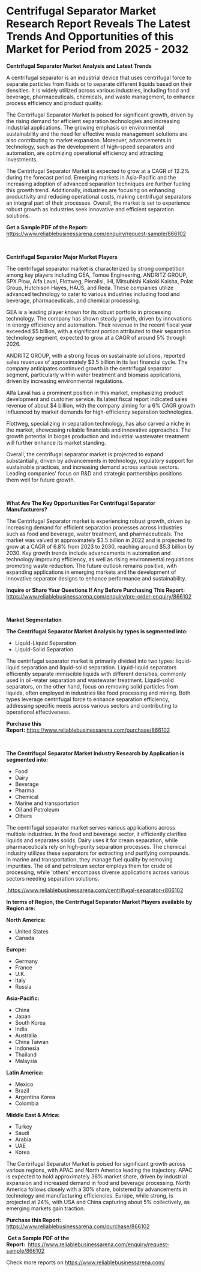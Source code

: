 <p><h1>Centrifugal Separator Market Research Report Reveals The Latest Trends And Opportunities of this Market for Period from 2025 - 2032</h1></p><p><strong>Centrifugal Separator Market Analysis and Latest Trends</strong></p>
<p><p>A centrifugal separator is an industrial device that uses centrifugal force to separate particles from fluids or to separate different liquids based on their densities. It is widely utilized across various industries, including food and beverage, pharmaceuticals, chemicals, and waste management, to enhance process efficiency and product quality.</p><p>The Centrifugal Separator Market is poised for significant growth, driven by the rising demand for efficient separation technologies and increasing industrial applications. The growing emphasis on environmental sustainability and the need for effective waste management solutions are also contributing to market expansion. Moreover, advancements in technology, such as the development of high-speed separators and automation, are optimizing operational efficiency and attracting investments.</p><p>The Centrifugal Separator Market is expected to grow at a CAGR of 12.2% during the forecast period. Emerging markets in Asia-Pacific and the increasing adoption of advanced separation techniques are further fueling this growth trend. Additionally, industries are focusing on enhancing productivity and reducing operational costs, making centrifugal separators an integral part of their processes. Overall, the market is set to experience robust growth as industries seek innovative and efficient separation solutions.</p></p>
<p><strong>Get a Sample PDF of the Report:&nbsp;</strong> <a href="https://www.reliablebusinessarena.com/enquiry/request-sample/866102?utm_campaign=2349&utm_medium=2&utm_source=Github&utm_content=ia&utm_term=21022025&utm_id=centrifugal-separator">https://www.reliablebusinessarena.com/enquiry/request-sample/866102</a></p>
<p>&nbsp;</p>
<p><strong>Centrifugal Separator Major Market Players</strong></p>
<p><p>The centrifugal separator market is characterized by strong competition among key players including GEA, Tomoe Engineering, ANDRITZ GROUP, SPX Plow, Alfa Laval, Flottweg, Pieralisi, IHI, Mitsubishi Kakoki Kaisha, Polat Group, Hutchison Hayes, HAUS, and Reda. These companies utilize advanced technology to cater to various industries including food and beverage, pharmaceuticals, and chemical processing.</p><p>GEA is a leading player known for its robust portfolio in processing technology. The company has shown steady growth, driven by innovations in energy efficiency and automation. Their revenue in the recent fiscal year exceeded $5 billion, with a significant portion attributed to their separation technology segment, expected to grow at a CAGR of around 5% through 2026.</p><p>ANDRITZ GROUP, with a strong focus on sustainable solutions, reported sales revenues of approximately $3.5 billion in its last financial cycle. The company anticipates continued growth in the centrifugal separator segment, particularly within water treatment and biomass applications, driven by increasing environmental regulations.</p><p>Alfa Laval has a prominent position in this market, emphasizing product development and customer service. Its latest fiscal report indicated sales revenue of about $4 billion, with the company aiming for a 6% CAGR growth influenced by market demands for high-efficiency separation technologies.</p><p>Flottweg, specializing in separation technology, has also carved a niche in the market, showcasing reliable financials and innovative approaches. The growth potential in biogas production and industrial wastewater treatment will further enhance its market standing.</p><p>Overall, the centrifugal separator market is projected to expand substantially, driven by advancements in technology, regulatory support for sustainable practices, and increasing demand across various sectors. Leading companies' focus on R&D and strategic partnerships positions them well for future growth.</p></p>
<p>&nbsp;</p>
<p><strong>What Are The Key Opportunities For Centrifugal Separator Manufacturers?</strong></p>
<p><p>The Centrifugal Separator market is experiencing robust growth, driven by increasing demand for efficient separation processes across industries such as food and beverage, water treatment, and pharmaceuticals. The market was valued at approximately $3.5 billion in 2022 and is projected to grow at a CAGR of 6.8% from 2023 to 2030, reaching around $5.3 billion by 2030. Key growth trends include advancements in automation and technology improving efficiency, as well as rising environmental regulations promoting waste reduction. The future outlook remains positive, with expanding applications in emerging markets and the development of innovative separator designs to enhance performance and sustainability.</p></p>
<p><strong>Inquire or Share Your Questions If Any Before Purchasing This Report:</strong> <a href="https://www.reliablebusinessarena.com/enquiry/pre-order-enquiry/866102?utm_campaign=2349&utm_medium=2&utm_source=Github&utm_content=ia&utm_term=21022025&utm_id=centrifugal-separator">https://www.reliablebusinessarena.com/enquiry/pre-order-enquiry/866102</a></p>
<p>&nbsp;</p>
<p><strong>Market Segmentation</strong></p>
<p><strong>The Centrifugal Separator Market Analysis by types is segmented into:</strong></p>
<p><ul><li>Liquid-Liquid Separation</li><li>Liquid-Solid Separation</li></ul></p>
<p><p>The centrifugal separator market is primarily divided into two types: liquid-liquid separation and liquid-solid separation. Liquid-liquid separators efficiently separate immiscible liquids with different densities, commonly used in oil-water separation and wastewater treatment. Liquid-solid separators, on the other hand, focus on removing solid particles from liquids, often employed in industries like food processing and mining. Both types leverage centrifugal force to enhance separation efficiency, addressing specific needs across various sectors and contributing to operational effectiveness.</p></p>
<p><strong>Purchase this Report:&nbsp;</strong><a href="https://www.reliablebusinessarena.com/purchase/866102?utm_campaign=2349&utm_medium=2&utm_source=Github&utm_content=ia&utm_term=21022025&utm_id=centrifugal-separator">https://www.reliablebusinessarena.com/purchase/866102</a></p>
<p>&nbsp;</p>
<p><strong>The Centrifugal Separator Market Industry Research by Application is segmented into:</strong></p>
<p><ul><li>Food</li><li>Dairy</li><li>Beverage</li><li>Pharma</li><li>Chemical</li><li>Marine and transportation</li><li>Oil and Petroleum</li><li>Others</li></ul></p>
<p><p>The centrifugal separator market serves various applications across multiple industries. In the food and beverage sector, it efficiently clarifies liquids and separates solids. Dairy uses it for cream separation, while pharmaceuticals rely on high-purity separation processes. The chemical industry utilizes these separators for extracting and purifying compounds. In marine and transportation, they manage fuel quality by removing impurities. The oil and petroleum sector employs them for crude oil processing, while 'others' encompass diverse applications across various sectors needing separation solutions.</p></p>
<p><a href="https://www.reliablebusinessarena.com/centrifugal-separator-r866102?utm_campaign=2349&utm_medium=2&utm_source=Github&utm_content=ia&utm_term=21022025&utm_id=centrifugal-separator">&nbsp;https://www.reliablebusinessarena.com/centrifugal-separator-r866102</a></p>
<p><strong>In terms of Region, the Centrifugal Separator Market Players available by Region are:</strong></p>
<p>
    <p> <strong> North America: </strong>
        <ul>
            <li>United States</li>
            <li>Canada</li>
        </ul>
        </p> 
    <p> <strong> Europe: </strong>
        <ul>
            <li>Germany</li>
            <li>France</li>
            <li>U.K.</li>
            <li>Italy</li>
            <li>Russia</li>
        </ul>
        </p> 
    <p> <strong> Asia-Pacific: </strong>
        <ul>
            <li>China</li>
            <li>Japan</li>
            <li>South Korea</li>
            <li>India</li>
            <li>Australia</li>
            <li>China Taiwan</li>
            <li>Indonesia</li>
            <li>Thailand</li>
            <li>Malaysia</li>
        </ul>
        </p> 
    <p> <strong> Latin America: </strong>
        <ul>
            <li>Mexico</li>
            <li>Brazil</li>
            <li>Argentina Korea</li>
            <li>Colombia</li>
        </ul>
        </p> 
    <p> <strong> Middle East & Africa: </strong>
        <ul>
            <li>Turkey</li>
            <li>Saudi</li>
            <li>Arabia</li>
            <li>UAE</li>
            <li>Korea</li>
        </ul>
    </p>
    </p>
<p><p>The Centrifugal Separator Market is poised for significant growth across various regions, with APAC and North America leading the trajectory. APAC is expected to hold approximately 38% market share, driven by industrial expansion and increased demand in food and beverage processing. North America follows closely with a 30% share, bolstered by advancements in technology and manufacturing efficiencies. Europe, while strong, is projected at 24%, with USA and China capturing about 5% collectively, as emerging markets gain traction.</p></p>
<p><strong>Purchase this Report: </strong><a href="https://www.reliablebusinessarena.com/purchase/866102?utm_campaign=2349&utm_medium=2&utm_source=Github&utm_content=ia&utm_term=21022025&utm_id=centrifugal-separator">https://www.reliablebusinessarena.com/purchase/866102</a></p>
<p>&nbsp;<strong>Get a Sample PDF of the Report:&nbsp;&nbsp;</strong><a href="https://www.reliablebusinessarena.com/enquiry/request-sample/866102?utm_campaign=2349&utm_medium=2&utm_source=Github&utm_content=ia&utm_term=21022025&utm_id=centrifugal-separator">https://www.reliablebusinessarena.com/enquiry/request-sample/866102</a></p>
<p><strong></strong></p>
<p>Check more reports on <a href="https://www.reliablebusinessarena.com/?utm_campaign=2349&utm_medium=2&utm_source=Github&utm_content=ia&utm_term=21022025&utm_id=centrifugal-separator">https://www.reliablebusinessarena.com/</a></p>